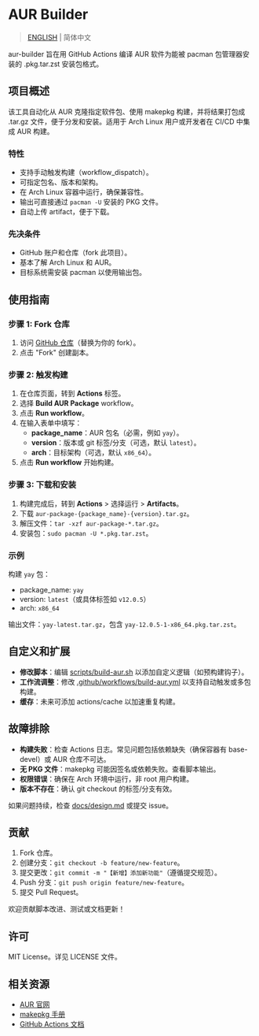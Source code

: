 # AUR Builder

> [ENGLISH](README.en.md) | 简体中文

aur-builder 旨在用 GitHub Actions 编译 AUR 软件为能被 pacman 包管理器安装的 .pkg.tar.zst 安装包格式。

## 项目概述

该工具自动化从 AUR 克隆指定软件包、使用 makepkg 构建，并将结果打包成 .tar.gz 文件，便于分发和安装。适用于 Arch Linux 用户或开发者在 CI/CD 中集成 AUR 构建。

### 特性

- 支持手动触发构建（workflow_dispatch）。
- 可指定包名、版本和架构。
- 在 Arch Linux 容器中运行，确保兼容性。
- 输出可直接通过 `pacman -U` 安装的 PKG 文件。
- 自动上传 artifact，便于下载。

### 先决条件

- GitHub 账户和仓库（fork 此项目）。
- 基本了解 Arch Linux 和 AUR。
- 目标系统需安装 pacman 以使用输出包。

## 使用指南

### 步骤 1: Fork 仓库

1. 访问 [GitHub 仓库](https://github.com/your-username/aur-builder)（替换为你的 fork）。
2. 点击 "Fork" 创建副本。

### 步骤 2: 触发构建

1. 在仓库页面，转到 **Actions** 标签。
2. 选择 **Build AUR Package** workflow。
3. 点击 **Run workflow**。
4. 在输入表单中填写：
   - **package_name**：AUR 包名（必需，例如 `yay`）。
   - **version**：版本或 git 标签/分支（可选，默认 `latest`）。
   - **arch**：目标架构（可选，默认 `x86_64`）。
5. 点击 **Run workflow** 开始构建。

### 步骤 3: 下载和安装

1. 构建完成后，转到 **Actions** > 选择运行 > **Artifacts**。
2. 下载 `aur-package-{package_name}-{version}.tar.gz`。
3. 解压文件：`tar -xzf aur-package-*.tar.gz`。
4. 安装包：`sudo pacman -U *.pkg.tar.zst`。

### 示例

构建 `yay` 包：

- package_name: `yay`
- version: `latest`（或具体标签如 `v12.0.5`）
- arch: `x86_64`

输出文件：`yay-latest.tar.gz`，包含 `yay-12.0.5-1-x86_64.pkg.tar.zst`。

## 自定义和扩展

- **修改脚本**：编辑 [scripts/build-aur.sh](scripts/build-aur.sh) 以添加自定义逻辑（如预构建钩子）。
- **工作流调整**：修改 [.github/workflows/build-aur.yml](.github/workflows/build-aur.yml) 以支持自动触发或多包构建。
- **缓存**：未来可添加 actions/cache 以加速重复构建。

## 故障排除

- **构建失败**：检查 Actions 日志。常见问题包括依赖缺失（确保容器有 base-devel）或 AUR 仓库不可达。
- **无 PKG 文件**：makepkg 可能因签名或依赖失败。查看脚本输出。
- **权限错误**：确保在 Arch 环境中运行，非 root 用户构建。
- **版本不存在**：确认 git checkout 的标签/分支有效。

如果问题持续，检查 [docs/design.md](docs/design.md) 或提交 issue。

## 贡献

1. Fork 仓库。
2. 创建分支：`git checkout -b feature/new-feature`。
3. 提交更改：`git commit -m "【新增】添加新功能"`（遵循提交规范）。
4. Push 分支：`git push origin feature/new-feature`。
5. 提交 Pull Request。

欢迎贡献脚本改进、测试或文档更新！

## 许可

MIT License。详见 LICENSE 文件。

## 相关资源

- [AUR 官网](https://aur.archlinux.org/)
- [makepkg 手册](https://man.archlinux.org/man/makepkg.8)
- [GitHub Actions 文档](https://docs.github.com/en/actions)
